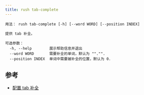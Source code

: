 ```yaml
---
title: rush tab-complete
---
```


```
用法： rush tab-complete [-h] [--word WORD] [--position INDEX]

提供 tab 补全。

可选参数：
  -h, --help        展示帮助信息并退出
  --word WORD       需要补全的单词，默认为 ""."".
  --position INDEX  单词中需要被补全的位置，默认为 0.
```

## 参考

- [配置 tab 补全](../../developer/tab_completion)
